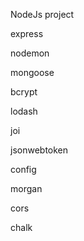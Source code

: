 NodeJs project

express 

nodemon 

mongoose 

bcrypt 

lodash 

joi 

jsonwebtoken 

config 

morgan 

cors 

chalk 
